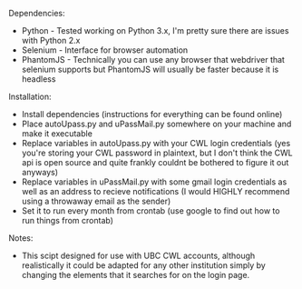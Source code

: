 Dependencies:
- Python - Tested working on Python 3.x, I'm pretty sure there are issues with Python 2.x
- Selenium - Interface for browser automation
- PhantomJS - Technically you can use any browser that webdriver that selenium supports but PhantomJS will usually be faster because it is headless  

Installation:
- Install dependencies (instructions for everything can be found online)
- Place autoUpass.py and uPassMail.py somewhere on your machine and make it executable
- Replace variables in autoUpass.py with your CWL login credentials (yes you're storing your CWL password in plaintext, but I don't think the CWL api is open source and quite frankly couldnt be bothered to figure it out anyways)
- Replace variables in uPassMail.py with some gmail login credentials as well as an address to recieve notifications (I would HIGHLY recommend using a throwaway email as the sender)
- Set it to run every month from crontab (use google to find out how to run things from crontab)

Notes:
- This scipt designed for use with UBC CWL accounts, although realistically it could be adapted for any other institution simply by changing the elements that it searches for on the login page.
